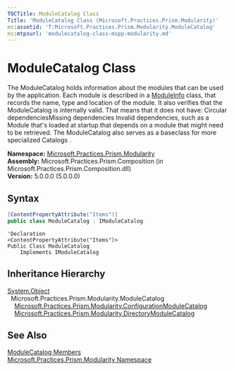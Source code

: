 ```yaml
---
TOCTitle: ModuleCatalog Class
Title: 'ModuleCatalog Class (Microsoft.Practices.Prism.Modularity)'
ms:assetid: 'T:Microsoft.Practices.Prism.Modularity.ModuleCatalog'
ms:mtpsurl: 'modulecatalog-class-mspp-modularity.md'
---
```



# ModuleCatalog Class

The ModuleCatalog holds information about the modules that can be used by the application. Each module is described in a [ModuleInfo](/patterns-practices/reference/moduleinfo-class-mspp-modularity) class, that records the name, type and location of the module. It also verifies that the ModuleCatalog is internally valid. That means that it does not have: Circular dependenciesMissing dependencies Invalid dependencies, such as a Module that's loaded at startup that depends on a module that might need to be retrieved. The ModuleCatalog also serves as a baseclass for more specialized Catalogs .

**Namespace:** [Microsoft.Practices.Prism.Modularity](/patterns-practices/reference/mspp-modularity-namespace)<br/>
**Assembly:** Microsoft.Practices.Prism.Composition (in Microsoft.Practices.Prism.Composition.dll)<br/>
**Version:** 5.0.0.0 (5.0.0.0)

## Syntax

```C#
[ContentPropertyAttribute("Items")]
public class ModuleCatalog : IModuleCatalog
```

```VB
'Declaration
<ContentPropertyAttribute("Items")> 
Public Class ModuleCatalog
	Implements IModuleCatalog
```

## Inheritance Hierarchy

[System.Object](http://msdn.microsoft.com/en-us/library/e5kfa45b)  
  Microsoft.Practices.Prism.Modularity.ModuleCatalog  
    [Microsoft.Practices.Prism.Modularity.ConfigurationModuleCatalog](/patterns-practices/reference/configurationmodulecatalog-class-mspp-modularity)  
    [Microsoft.Practices.Prism.Modularity.DirectoryModuleCatalog](/patterns-practices/reference/directorymodulecatalog-class-mspp-modularity)

## See Also

[ModuleCatalog Members](/patterns-practices/reference/modulecatalog-members-mspp-modularity)<br/>
[Microsoft.Practices.Prism.Modularity Namespace](/patterns-practices/reference/mspp-modularity-namespace)